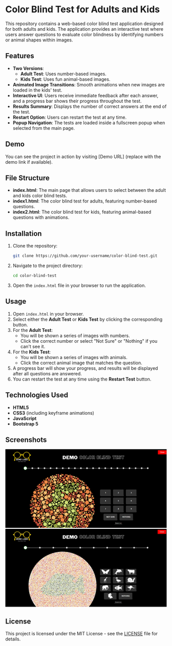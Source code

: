 # Color Blind Test for Adults and Kids

This repository contains a web-based color blind test application designed for both adults and kids. The application provides an interactive test where users answer questions to evaluate color blindness by identifying numbers or animal shapes within images.

## Features

- **Two Versions**: 
  - **Adult Test**: Uses number-based images.
  - **Kids Test**: Uses fun animal-based images.
- **Animated Image Transitions**: Smooth animations when new images are loaded in the kids' test.
- **Interactive UI**: Users receive immediate feedback after each answer, and a progress bar shows their progress throughout the test.
- **Results Summary**: Displays the number of correct answers at the end of the test.
- **Restart Option**: Users can restart the test at any time.
- **Popup Navigation**: The tests are loaded inside a fullscreen popup when selected from the main page.

## Demo

You can see the project in action by visiting [Demo URL] (replace with the demo link if available).

## File Structure

- **index.html**: The main page that allows users to select between the adult and kids color blind tests.
- **index1.html**: The color blind test for adults, featuring number-based questions.
- **index2.html**: The color blind test for kids, featuring animal-based questions with animations.

## Installation

1. Clone the repository:
   ```bash
   git clone https://github.com/your-username/color-blind-test.git
   ```

2. Navigate to the project directory:
   ```bash
   cd color-blind-test
   ```

3. Open the `index.html` file in your browser to run the application.

## Usage

1. Open `index.html` in your browser.
2. Select either the **Adult Test** or **Kids Test** by clicking the corresponding button.
3. For the **Adult Test**:
   - You will be shown a series of images with numbers.
   - Click the correct number or select "Not Sure" or "Nothing" if you can't see it.
4. For the **Kids Test**:
   - You will be shown a series of images with animals.
   - Click the correct animal image that matches the question.
5. A progress bar will show your progress, and results will be displayed after all questions are answered.
6. You can restart the test at any time using the **Restart Test** button.

## Technologies Used

- **HTML5**
- **CSS3** (including keyframe animations)
- **JavaScript**
- **Bootstrap 5**

## Screenshots

![Adult Test Screenshot](screenshot/1.jpg)
![Kids Test Screenshot](screenshot/2.jpg)

## License

This project is licensed under the MIT License - see the [LICENSE](LICENSE) file for details.
